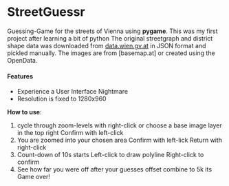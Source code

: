 # StreetGuessr
Guessing-Game for the streets of Vienna using **pygame**.
This was my first project after learning a bit of python
The original streetgraph and district shape data was downloaded from [data.wien.gv.at](https://www.data.gv.at/katalog/dataset/1039ed7e-97fb-435f-b6cc-f6a105ba5e09) in JSON format and pickled manually.
The images are from [basemap.at] or created using the OpenData.

#### Features
- Experience a User Interface Nightmare
- Resolution is fixed to 1280x960

**How to use**:
1. cycle through zoom-levels with right-click
    or choose a base image layer in the top right
    Confirm with left-click
2. You are zoomed into your chosen area
    Confirm with left-lick
    Return with right-click
3. Count-down of 10s starts
    Left-click to draw polyline
    Right-click to confirm
4. See how far you were off
    after your guesses offset combine to 5k its Game over!
